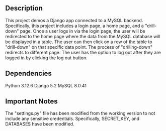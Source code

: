 ## Description
This project demos a Django app connected to a MySQL backend. Specifically, this project includes a login page, a home page, and a "drill-down" page. Once a user logs in via the login page, the user will be redirected to the home page where the data from the MySQL database will be displayed in a table. The user can then click on a row of the table to "drill-down" on that specific data point. The process of "drilling-down" redirects to different page. The user has the option to log out after they are logged in by clicking the log out button.

## Dependencies
Python 3.12.6
Django 5.2
MySQL 8.0.41

## Important Notes
The "settings.py" file has been modified from the working version to not include any sensitive credentials. Specifically, SECRET_KEY, and DATABASES have been modified.

